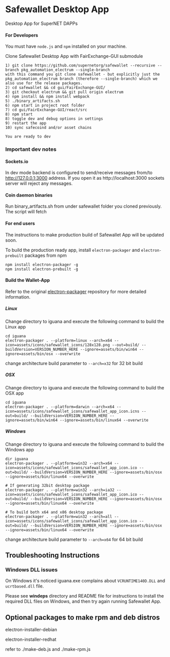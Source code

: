 # Safewallet Desktop App
Desktop App for SuperNET DAPPs

#### For Developers
You must have `node.js` and `npm` installed on your machine.

Clone Safewallet Desktop App with FairExchange-GUI submodule
```shell
1) git clone https://github.com/supernetorg/safewallet --recursive --branch pkg_automation_electrum --single-branch
with this command you git clone safewallet - but explicitly just the pkg_automation_electrum branch (therefore --single-branch) which we also use for the release packages.
2) cd safewallet && cd gui/FairExchange-GUI/
3) git checkout electrum && git pull origin electrum
4) npm install && npm install webpack
5) ./binary_artifacts.sh
6) npm start in project root folder
7) cd gui/FairExchange-GUI/react/src
8) npm start
8) toggle dev and debug options in settings
9) restart the app
10) sync safecoind and/or asset chains

You are ready to dev
```

### Important dev notes

#### Sockets.io
In dev mode backend is configured to send/receive messages from/to http://127.0.0.1:3000 address. If you open it as http://localhost:3000 sockets server will reject any messages.

#### Coin daemon binaries
Run binary_artifacts.sh from under safewallet folder you cloned previously. The script will fetch

#### For end users
The instructions to make production build of Safewallet App will be updated soon.

To build the production ready app, install `electron-packager` and `electron-prebuilt` packages from npm
```shell
npm install electron-packager -g
npm install electron-prebuilt -g
```

#### **Build the Wallet-App**
Refer to the original [electron-packager](https://github.com/electron-userland/electron-packager) repository for more detailed information.

##### Linux
Change directory to iguana and execute the following command to build the Linux app
```shell
cd iguana
electron-packager . --platform=linux --arch=x64 --icon=assets/icons/safewallet_icons/128x128.png --out=build/ --buildVersion=VERSION_NUMBER_HERE --ignore=assets/bin/win64 --ignore=assets/bin/osx --overwrite
```
change architecture build parameter to ```--arch=x32``` for 32 bit build

##### OSX
Change directory to iguana and execute the following command to build the OSX app
```shell
cd iguana
electron-packager . --platform=darwin --arch=x64 --icon=assets/icons/safewallet_icons/safewallet_app_icon.icns --out=build/ --buildVersion=VERSION_NUMBER_HERE --ignore=assets/bin/win64 --ignore=assets/bin/linux64 --overwrite
```

##### Windows
Change directory to iguana and execute the following command to build the Windows app
```shell
dir iguana
electron-packager . --platform=win32 --arch=x64 --icon=assets/icons/safewallet_icons/safewallet_app_icon.ico --out=build/ --buildVersion=VERSION_NUMBER_HERE --ignore=assets/bin/osx --ignore=assets/bin/linux64 --overwrite

# If generating 32bit desktop package
electron-packager . --platform=win32 --arch=ia32 --icon=assets/icons/safewallet_icons/safewallet_app_icon.ico --out=build/ --buildVersion=VERSION_NUMBER_HERE --ignore=assets/bin/osx --ignore=assets/bin/linux64 --overwrite

# To build both x64 and x86 desktop package
electron-packager . --platform=win32 --arch=all --icon=assets/icons/safewallet_icons/safewallet_app_icon.ico --out=build/ --buildVersion=VERSION_NUMBER_HERE --ignore=assets/bin/osx --ignore=assets/bin/linux64 --overwrite
```
change architecture build parameter to ```--arch=x64``` for 64 bit build


## Troubleshooting Instructions

### Windows DLL issues
On Windows it's noticed iguana.exe complains about `VCRUNTIME140D.DLL` and `ucrtbased.dll` file.

Please see **windeps** directory and README file for instructions to install the required DLL files on Windows, and then try again running Safewallet App.

## Optional packages to make rpm and deb distros

electron-installer-debian

electron-installer-redhat

refer to ./make-deb.js and ./make-rpm.js
